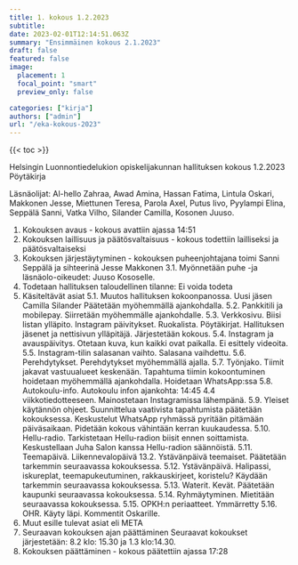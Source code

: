```yaml
---
title: 1. kokous 1.2.2023
subtitle: 
date: 2023-02-01T12:14:51.063Z
summary: "Ensimmäinen kokous 2.1.2023"
draft: false
featured: false
image:
  placement: 1
  focal_point: "smart"
  preview_only: false

categories: ["kirja"]
authors: ["admin"]
url: "/eka-kokous-2023"
---
```

{{< toc >}}

Helsingin Luonnontiedelukion opiskelijakunnan hallituksen kokous 1.2.2023
Pöytäkirja

Läsnäolijat:
Al-hello Zahraa, Awad Amina, Hassan Fatima, Lintula Oskari, Makkonen Jesse, Miettunen Teresa, Parola Axel, Putus Iivo, Pyylampi Elina, Seppälä Sanni, Vatka Vilho, Silander Camilla, Kosonen Juuso.

1. Kokouksen avaus - kokous avattiin ajassa 14:51
2. Kokouksen laillisuus ja päätösvaltaisuus - kokous todettiin lailliseksi ja
päätösvaltaiseksi
3. Kokouksen järjestäytyminen - kokouksen puheenjohtajana toimi Sanni Seppälä  ja sihteerinä Jesse Makkonen
    3.1. Myönnetään puhe -ja läsnäolo-oikeudet: Juuso Kososelle.
4. Todetaan hallituksen taloudellinen tilanne:  Ei voida todeta
5. Käsiteltävät asiat
    5.1. Muutos hallituksen kokoonpanossa.
        Uusi jäsen Camilla Silander
        Päätetään myöhemmällä ajankohdalla.
    5.2. Pankkitili ja mobilepay.
        Siirretään myöhemmälle ajankohdalle.
5.3. Verkkosivu.
        Biisi listan ylläpito.
        Instagram päivitykset.
        Ruokalista.
        Pöytäkirjat.
        Hallituksen jäsenet ja nettisivun ylläpitäjä.
        Järjestetään kokous.
    5.4. Instagram ja avauspäivitys.
        Otetaan kuva, kun kaikki ovat paikalla.
        Ei esittely videoita.
    5.5. Instagram-tilin salasanan vaihto.
        Salasana vaihdettu.
    5.6. Perehdytykset.
        Perehdytykset myöhemmällä ajalla.
    5.7. Työnjako.
        Tiimit jakavat vastuualueet keskenään.
        Tapahtuma tiimin kokoontuminen hoidetaan myöhemmällä ajankohdalla.
        Hoidetaan WhatsApp:ssa
    5.8. Autokoulu-info.
        Autokoulu infon ajankohta: 14:45 4.4 viikkotiedotteeseen.
        Mainostetaan Instagramissa lähempänä.
    5.9. Yleiset käytännön ohjeet.
        Suunnittelua vaativista tapahtumista päätetään kokouksessa.
        Keskustelut WhatsApp ryhmässä pyritään pitämään päiväsaikaan.
        Pidetään kokous vähintään kerran kuukaudessa.
    5.10. Hellu-radio.
        Tarkistetaan Hellu-radion biisit ennen soittamista.
        Keskustellaan Juha Salon kanssa Hellu-radion säännöistä.
    5.11. Teemapäivä.
        Liikennevalopäivä 13.2.
        Ystävänpäivä teemaiset.
        Päätetään tarkemmin seuraavassa kokouksessa.
    5.12. Ystävänpäivä.
        Halipassi, iskureplat, teemapukeutuminen, rakkauskirjeet, koristelu?
        Käydään tarkemmin seuraavassa kokouksessa.
    5.13. Waterit.
        Kevät.
        Päätetään kaupunki seuraavassa kokouksessa.
    5.14. Ryhmäytyminen.
        Mietitään seuraavassa kokouksessa.
    5.15. OPKH:n periaatteet.
        Ymmärretty
    5.16. OHR.
        Käyty läpi. Kommentit Oskarille.
6. Muut esille tulevat asiat eli META
7. Seuraavan kokouksen ajan päättäminen
    Seuraavat kokoukset järjestetään: 8.2 klo: 15.30 ja 1.3 klo:14.30.
8. Kokouksen päättäminen - kokous päätettiin ajassa 17:28
